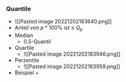 ### Quantile
+ ![[Pasted image 20221202183640.png]]
+ Anteil von $p * {100\%}$ ist ≤ $Q_p$
+ Median
	+ 0.5-Quantil
+ Quartile
	+ ![[Pasted image 20221202183946.png]]
+ Perzentile
	+ ![[Pasted image 20221202183959.png]]
+ Beispiel
	+ 
